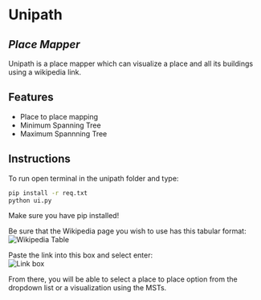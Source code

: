 # Unipath
## _Place Mapper_

Unipath is a place mapper which can visualize a place and all its buildings using a wikipedia link.

## Features

- Place to place mapping
- Minimum Spanning Tree
- Maximum Spannning Tree


## Instructions
To run open terminal in the unipath folder and type:
```sh
pip install -r req.txt
python ui.py
```
Make sure you have pip installed!


Be sure that the Wikipedia page you wish to use has this tabular format:
![Wikipedia Table](https://lh3.googleusercontent.com/fife/AGXqzDk2ZO8Gnhxn7agrc4oHddXg4-7LLVgnR4utU3-1pn5qnhouOG3K04en7q4yijJImWbTg_zyWmyTP3i4uXiPSj8za2AuIknAYAvRzRrzTugnepT1gXWc6u452uSQMn9CQ2QwP98Rp-EIp27Yud0dlCbZy7SmsxfuWFbknbOD-gT0Bu1tpw79SfAWoWT22kKiHTwkRFhOR4P4yirBu4l-uPrkdXShKxGDfVupneXT9S_N4H7zS-EAcz7PycFL3KP0GwCbA2vPREYm26jqx5Qs6LsxnLjuvBMfshCWsXelKj6XV_Xywdcf7ppMR7jZbelAjMgwlj2SDx5bu9UNPydoNnpubk1HakQI6nleS6klQw1oQpJl2FqKWsQA1ctccF5xP4-mHOa1-5itbKK8Pwr96spYOjaTCoiwlZqExiRuZPm83BUdxrfiqcb12c-yF1BOgpeHZCg37c5CkmdCfitKtFsOtkb19a4NVJbIvzdY6Qtl_Der15RoeLx0iRPa4JjoklYAqqR1q6MLFVXJLa-2aGXur6yL_Sy_2ZzpY49mShG4SdbcPSzcVmyNHvXlss2PMdDHDRWjP4G2h4CwFb2gtKVIwgphcZTNpNJW6CEVidZLurjp3oMCsioeMrE2EhPAK79haDtOxKBwYh21xFM1v8bcsQ4f7F21qvPHgQ7JFzPkkQyDYa59hEYcmh4A1TsYDA7udsV6_aPY2u0657u_niQjkx1TCXZEwYip4SNsq9FYuEGBe7fE9JlkaA8fykTDLIYCxw9QOztPLwSKQY7pGVRyr0ILyhhHvXN0V8f4F_dI2g6cyNkIJT7eqNpp6GefiNxU4Jdz-jL4TtgEWUyrRC_RjkiA-0tFfjTL2VsnZJ_dHykByjOZiAV4WKDj1GvnC7CQuyBQi0-cV-oeqHUsU6Ld9k5-AIxktRtgu0lJEAShqbmQuGgyOl6sgyegyPT7Ymw9jkHZ9ZEVh8nDdFlPRS9T1_uvXasB4Te_qWGQzXif78r2Zq3A2mWenuScaZZZQf570mXlsqYTFDgjB68AqEbEMAfATwQybnUO30aPCXB_cdkOTr-NRYAZYNAcU0kQ-FSSXmpqQx3bBEOXIzM1wION21l7aVi985VNLSgO6Uj_Tda7REbHZaI5pedQfkkNT7LTQnQ07PV8bmaDy9VBla0IC1_sR8LMQWDfUqXiugS4-1rPPelJvIn8c0iRCF1FEy2j3xFKozRA77W7MgSiO76Pj4TW2S8P9hiFZ71d7Kc4zRHCQjz_HkHGhq0kw85xZY_EyCj-clE3M34HrdaFEnh-yOiwukr6-ZPEw4zzI6xN1D6DRr16BPsSeSw13vJcfXRuydq_sK6sDmHfLNu_22EDLycMBzlWgHeBfry42n-1xbGYpFB0Jv_Jn3AymIdSKC67uWtNASLtT4RMan6ypOGKhLxbAC33GfxWQ2pOCG3WLFmA95Pt4gF9oOcwhow1bZEQrhDKBmWoozW7VjgxHu0x-yAL2h9-GFwyAxx4i92aprdKG5ij82oR6BPud0phuJtaGEF-LeeV-_Ow0T2FJFQamrM9sd6IbGx5MknT8rOq_Yp06aQLLeenSeGvGOXCo_2TqIZJxDaYC1qvn_evwAj5CoJwkiFRXAxVkPM-bzpX0COJeDz-J9lYTBmt3EBiKLsZaXA-92eiAwX7HvpDxqzg0rL8N2i8gh3824ytlpKo8A=w1278-h1278)

Paste the link into this box and select enter:\
![Link box](https://lh3.googleusercontent.com/fife/AGXqzDk1alL3XKlAOh3XPbfJU4pVdHgTmP7DR7DyYt92ZWKkGuflU9dvBKC-QIF0F5RZQVbBeieHPuA8Az5QSul_onO63MmQPW9pGtpGrEVIf5ScH-W4_X0rHQmT3Uh1NcfNwr4GAmh8Tn3vBg9qwnGGoMiGdcfgpj0u2KL8GUqH1rZswB5FkWBxkEFqgIlr9o5vhI9PdcgfcMnY81zuJmhnz-6cJcbCdMapHv847PDd8VCBSCFCVk_EX_7Sx5UQYBdX4BKiOBWuhh04CEQ61HRtfsrP268ooK1-a45Fb008apnYxwOZwkE81DtKrfIg50PMbx7rCDvYAp5hpBgC3BzUQN5DbRbymYlBvDLpHuGjjZq3R8yvj1M5FZU1a0bwYOmUeZulWr0YNj_vKXN-7HrbzSkCYvhkBe9oVKWQReMOs-ZyF2ROpCuR5I7_bVHDoHqXLaLsGbR282tloerLvePouVFwWIuEanBWVWB8ML9Tpsn5fhzprPwso0lVqvy6t7q2DX3d5dtV2SB7d6ZWnd4odVh3atopWQHsOGCiHxNsT-o31C6Gun7FepSPUiGyL-ZEKU9lPLI5txFU73IVqx1mw47IPLdhceJgRqWawY5rsPZme5XZHgqCbTuIsoYpoELatL8HUUJdxhI2QLJPogltoQt_ragUXQf-gMhlJwSf5a0XP_Q7tQcVy4-9quJD2KNEbJCAuhFSlbMs3W_sKvkXafP9XP_9EojxRXqw2NiwrVyF5nEcj_7Jm_fn-Qu0vBLKzWjJ6VJwU9PtXioqhyt09W8xlTM9uxm8vX693VTA7h7zZSB-UF_RaxJOlM7Dqo7NeVZ54ooBZvJ2SvcWN7NfXu67A2OXWXnXLcTVVFDRUxiYKckudUF3wzk8dsO91lGwruELQjTk62efT40gqw3hGAc5C0rwnoRjehC0AkJPae5TcRGiAacEsDpvBDe957WLtdgpaspaZnS92jyLHzeYImhY90Bwm4gF9zn_asjGeZLt5z1xx84Tawh_MWyeKZpnfHPEl2H0N9U-T-YHsRUETrpDp7B158pwEbcVq7SAnPT4B-THu9JeX2uKqx--bz0ShZ7E0AUsrPV43-f7XvjDE-nc05RN6dGQAFtfOXfCRY19CiMZ1WpaU4y4VH2w5DL1ebFJu9OnGhuprDPdCiZSUPz3qq5k1h9In3gvyDh_iIAdn15-alVkww1iLiuf73OsdxTNGy4apaVU62BV8O_ZnWuJTZiVNZs5cdrnSN72t5-A-Q3JiSgRjHKOhLAQmjSWu_s9pFOQhHug6jt_vN1mI-OGeE40cbm-pDWMBXYcbPok0VugjH1vv84VHGvbSaYs5CVT8JeUnRR5c9xqzQy3PACw1BbhVnNYlsiVZv5L_Jvi2OHQT2DO7-oT76DdHc4QygNEwrNp-a2hQeVmcURcZmxrjYZmiR8qyeJjCCGHKnyWOiOtgvS5a2XFCHSSrr62vJZzS0UKziOM7w6sAY9clhA_LSXM1mwUZWFuNFthCcBeOHTfw-ZqJmdp1novfM4EHEJW1fdqjKSc0kcE6xP2lsqxHgAGXhxZTkazCkHmx-ktc_hF_Cl9NiJJ6ipcug3YYTtHmo6hP38QNri4tQziG0EZeevHPTAH3CskV16arAZOVdN8hvTM2pdHEz3BeqOftbnTLkwjhZ7bRezuq54uZ8YW8OVrYWFGTdXouYEeFl2Tsg=w1278-h1278)

From there, you will be able to select a place to place option from the dropdown list or a visualization using the MSTs.


